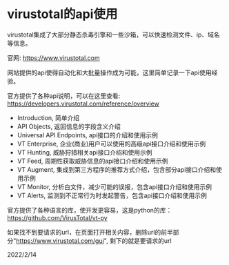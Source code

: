 # virustotal的api使用

virustotal集成了大部分静态杀毒引擎和一些沙箱，可以快速检测文件、ip、域名等信息。  

官网: https://www.virustotal.com  

网站提供的api使得自动化和大批量操作成为可能，这里简单记录一下api使用经验。  

官方提供了各种api说明，可以在这里查看: https://developers.virustotal.com/reference/overview  
- Introduction, 简单介绍
- API Objects, 返回信息的字段含义介绍
- Universal API Endpoints, api接口的介绍和使用示例
- VT Enterprise, 企业(商业)用户可以使用的高级api接口介绍和使用示例
- VT Hunting, 威胁狩猎相关api接口介绍和使用示例
- VT Feed, 周期性获取威胁信息的api接口介绍和使用示例
- VT Augment, 集成到第三方程序的推荐方式介绍，包含部分api接口介绍和使用示例
- VT Monitor, 分析白文件，减少可能的误报，包含api接口介绍和使用示例
- VT Alerts, 监测到不正常行为时发起警告，包含api接口介绍和使用示例

官方提供了各种语言的库，使开发更容易，这是python的库：  
https://github.com/VirusTotal/vt-py  

如果找不到要请求的url，在页面打开相关内容，删除url的前半部分"https://www.virustotal.com/gui", 剩下的就是要请求的url  


2022/2/14  
